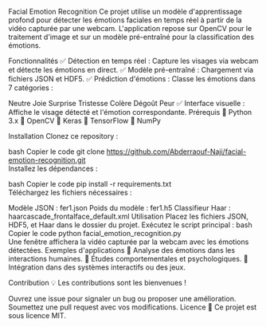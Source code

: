 Facial Emotion Recognition
Ce projet utilise un modèle d'apprentissage profond pour détecter les émotions faciales en temps réel à partir de la vidéo capturée par une webcam. L'application repose sur OpenCV pour le traitement d'image et sur un modèle pré-entraîné pour la classification des émotions.

Fonctionnalités
✅ Détection en temps réel : Capture les visages via webcam et détecte les émotions en direct.
✅ Modèle pré-entraîné : Chargement via fichiers JSON et HDF5.
✅ Prédiction d'émotions : Classe les émotions dans 7 catégories :

Neutre
Joie
Surprise
Tristesse
Colère
Dégoût
Peur
✅ Interface visuelle : Affiche le visage détecté et l'émotion correspondante.
Prérequis
📌 Python 3.x
📌 OpenCV
📌 Keras
📌 TensorFlow
📌 NumPy

Installation
Clonez ce repository :

bash
Copier le code
git clone https://github.com/Abderraouf-Naji/facial-emotion-recognition.git  
Installez les dépendances :

bash
Copier le code
pip install -r requirements.txt  
Téléchargez les fichiers nécessaires :

Modèle JSON : fer1.json
Poids du modèle : fer1.h5
Classifieur Haar : haarcascade_frontalface_default.xml
Utilisation
Placez les fichiers JSON, HDF5, et Haar dans le dossier du projet.
Exécutez le script principal :
bash
Copier le code
python facial_emotion_recognition.py  
Une fenêtre affichera la vidéo capturée par la webcam avec les émotions détectées.
Exemples d'applications
🎯 Analyse des émotions dans les interactions humaines.
🎯 Études comportementales et psychologiques.
🎯 Intégration dans des systèmes interactifs ou des jeux.

Contribution
💡 Les contributions sont les bienvenues !

Ouvrez une issue pour signaler un bug ou proposer une amélioration.
Soumettez une pull request avec vos modifications.
Licence
📜 Ce projet est sous licence MIT.
